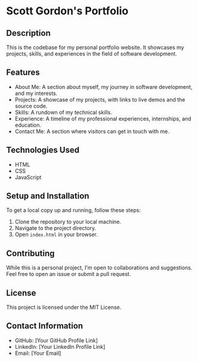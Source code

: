 # Scott Gordon's Portfolio

## Description

This is the codebase for my personal portfolio website. It showcases my projects, skills, and experiences in the field of software development.

## Features

- About Me: A section about myself, my journey in software development, and my interests.
- Projects: A showcase of my projects, with links to live demos and the source code.
- Skills: A rundown of my technical skills.
- Experience: A timeline of my professional experiences, internships, and education.
- Contact Me: A section where visitors can get in touch with me.

## Technologies Used

- HTML
- CSS
- JavaScript

## Setup and Installation

To get a local copy up and running, follow these steps:

1. Clone the repository to your local machine.
2. Navigate to the project directory.
3. Open `index.html` in your browser.

## Contributing

While this is a personal project, I'm open to collaborations and suggestions. Feel free to open an issue or submit a pull request.

## License

This project is licensed under the MIT License.

## Contact Information

- GitHub: [Your GitHub Profile Link]
- LinkedIn: [Your LinkedIn Profile Link]
- Email: [Your Email]
